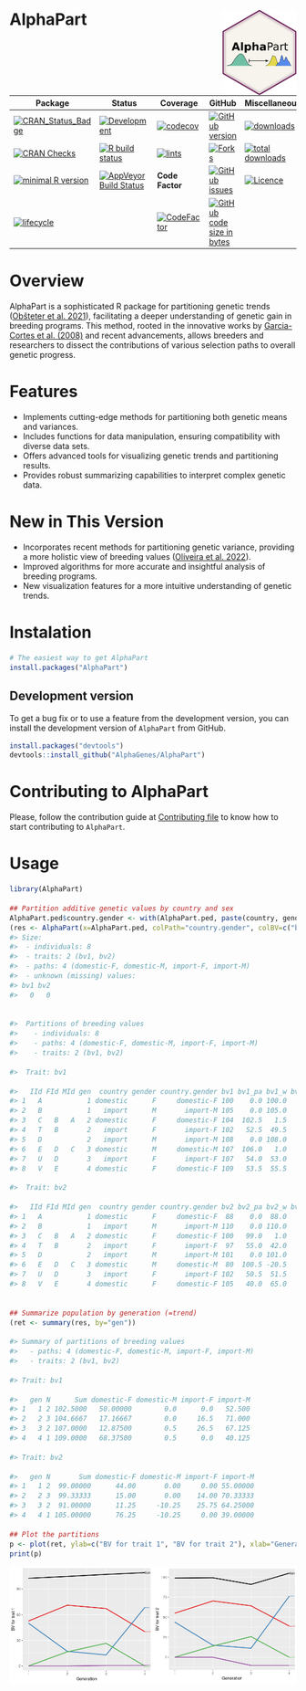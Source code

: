 
<!-- README.md is generated from README.Rmd. Please edit that file -->

# AlphaPart <img src="man/figures/logo.png" align="right" height = 150/>

| Package                                                                                                                                | Status                                                                                                                                                           | Coverage                                                                                                                                                   | GitHub                                                                                                                                                                     | Miscellaneous                                                                                                                                                |
|----------------------------------------------------------------------------------------------------------------------------------------|------------------------------------------------------------------------------------------------------------------------------------------------------------------|------------------------------------------------------------------------------------------------------------------------------------------------------------|----------------------------------------------------------------------------------------------------------------------------------------------------------------------------|--------------------------------------------------------------------------------------------------------------------------------------------------------------|
| [![CRAN_Status_Badge](http://www.r-pkg.org/badges/version/AlphaPart)](https://cran.r-project.org/package=AlphaPart)                    | [![Development](https://img.shields.io/badge/development-active-blue.svg)](https://img.shields.io/badge/development-active-blue.svg)                             | [![codecov](https://codecov.io/gh/AlphaGenes/AlphaPart/branch/version-0.8.2/graph/badge.svg?token=WS7YGNSOVL)](https://codecov.io/gh/AlphaGenes/AlphaPart) | [![GitHub version](https://img.shields.io/badge/GitHub-0.6.8.9000-orange.svg?style=flat-square)](https://github.com/AlphaGenes/AlphaPart/)                                 | [![downloads](https://cranlogs.r-pkg.org/badges/AlphaPart)](https://cranlogs.r-pkg.org/badges/AlphaPart) <!-- line break 1 -->                               |
| [![CRAN Checks](https://cranchecks.info/badges/summary/AlphaPart)](https://cran.r-project.org/web/checks/check_results_AlphaPart.html) | [![R build status](https://github.com/AlphaGenes/AlphaPart/workflows/R-CMD-check/badge.svg)](https://github.com/AlphaGenes/AlphaPart/)                           | [![lints](https://github.com//AlphaGenes/AlphaPart/workflows/lint/badge.svg)](https://github.com/AlphaGenes/AlphaPart/)                                    | [![Forks](https://img.shields.io/badge/forks-NA-blue.svg)](https://github.com/AlphaGenes/AlphaPart/)                                                                       | [![total downloads](https://cranlogs.r-pkg.org/badges/grand-total/AlphaPart)](https://cranlogs.r-pkg.org/badges/grand-total/AlphaPart) <!-- line break 2 --> |
| [![minimal R version](https://img.shields.io/badge/R%3E%3D-3.5.0-6666ff.svg)](https://cran.r-project.org/)                             | [![AppVeyor Build Status](https://ci.appveyor.com/api/projects/status/9gjgy9ff2i15fa4q?svg=true)](https://ci.appveyor.com/project/Prof-ThiagoOliveira/alphapart) | **Code Factor** | [![GitHub issues](https://img.shields.io/github/issues/AlphaGenes/AlphaPart)](https://github.com/AlphaGenes/AlphaPart/issues) | [![Licence](https://img.shields.io/badge/licence-GPL--3-blue.svg)](https://www.gnu.org/licenses/gpl-3.0.en.html) <!-- line break 3 -->                       |
| [![lifecycle](https://img.shields.io/badge/lifecycle-maturing-blue.svg)](https://lifecycle.r-lib.org/articles/stages.html)             |                                                                                                                                                                  | [![CodeFactor](https://www.codefactor.io/repository/github/alphagenes/alphapart/badge)](https://www.codefactor.io/repository/github/alphagenes/alphapart)  | [![GitHub code size in bytes](https://img.shields.io/github/languages/code-size/AlphaGenes/AlphaPart.svg)](https://github.com/AlphaGenes/AlphaPart/) <!-- line break 4 --> |                                                                                                                                                              |

# Overview
AlphaPart is a sophisticated R package for partitioning genetic trends ([Obšteter et al. 2021](https://doi.org/10.1186/s12711-021-00600-x)), facilitating a deeper understanding of genetic gain in breeding programs. This method, rooted in the innovative works by [Garcia-Cortes et
al. (2008)](https://doi.org/10.1017/S175173110800205X) and recent advancements, allows breeders and researchers to dissect the contributions of various selection paths to overall genetic progress.

# Features

* Implements cutting-edge methods for partitioning both genetic means and variances.
* Includes functions for data manipulation, ensuring compatibility with diverse data sets.
* Offers advanced tools for visualizing genetic trends and partitioning results.
* Provides robust summarizing capabilities to interpret complex genetic data.

# New in This Version

* Incorporates recent methods for partitioning genetic variance, providing a more holistic view of breeding values ([Oliveira et al. 2022](https://doi.org/10.1186/s12711-023-00804-3)).
* Improved algorithms for more accurate and insightful analysis of breeding programs.
* New visualization features for a more intuitive understanding of genetic trends.

# Instalation

``` r
# The easiest way to get AlphaPart
install.packages("AlphaPart")
```

## Development version

To get a bug fix or to use a feature from the development version, you
can install the development version of `AlphaPart` from GitHub.

``` r
install.packages("devtools")
devtools::install_github("AlphaGenes/AlphaPart")
```

# Contributing to AlphaPart

Please, follow the contribution guide at [Contributing
file](CONTRIBUTING.md) to know how to start contributing to `AlphaPart`.

# Usage

``` r
library(AlphaPart)

## Partition additive genetic values by country and sex
AlphaPart.ped$country.gender <- with(AlphaPart.ped, paste(country, gender, sep="-"))
(res <- AlphaPart(x=AlphaPart.ped, colPath="country.gender", colBV=c("bv1", "bv2")))
#> Size:
#>  - individuals: 8 
#>  - traits: 2 (bv1, bv2)
#>  - paths: 4 (domestic-F, domestic-M, import-F, import-M)
#>  - unknown (missing) values:
#> bv1 bv2 
#>   0   0 


#>  Partitions of breeding values 
#>    - individuals: 8 
#>    - paths: 4 (domestic-F, domestic-M, import-F, import-M)
#>    - traits: 2 (bv1, bv2)

#>  Trait: bv1 

#>   IId FId MId gen  country gender country.gender bv1 bv1_pa bv1_w bv1_domestic-F bv1_domestic-M bv1_import-F bv1_import-M
#> 1   A           1 domestic      F     domestic-F 100    0.0 100.0        100.000            0.0          0.0        0.000
#> 2   B           1   import      M       import-M 105    0.0 105.0          0.000            0.0          0.0      105.000
#> 3   C   B   A   2 domestic      F     domestic-F 104  102.5   1.5         51.500            0.0          0.0       52.500
#> 4   T   B       2   import      F       import-F 102   52.5  49.5          0.000            0.0         49.5       52.500
#> 5   D           2   import      M       import-M 108    0.0 108.0          0.000            0.0          0.0      108.000
#> 6   E   D   C   3 domestic      M     domestic-M 107  106.0   1.0         25.750            1.0          0.0       80.250
#> 7   U   D       3   import      F       import-F 107   54.0  53.0          0.000            0.0         53.0       54.000
#> 8   V   E       4 domestic      F     domestic-F 109   53.5  55.5         68.375            0.5          0.0       40.125

#>  Trait: bv2 

#>   IId FId MId gen  country gender country.gender bv2 bv2_pa bv2_w bv2_domestic-F bv2_domestic-M bv2_import-F bv2_import-M
#> 1   A           1 domestic      F     domestic-F  88    0.0  88.0          88.00           0.00          0.0          0.0
#> 2   B           1   import      M       import-M 110    0.0 110.0           0.00           0.00          0.0        110.0
#> 3   C   B   A   2 domestic      F     domestic-F 100   99.0   1.0          45.00           0.00          0.0         55.0
#> 4   T   B       2   import      F       import-F  97   55.0  42.0           0.00           0.00         42.0         55.0
#> 5   D           2   import      M       import-M 101    0.0 101.0           0.00           0.00          0.0        101.0
#> 6   E   D   C   3 domestic      M     domestic-M  80  100.5 -20.5          22.50         -20.50          0.0         78.0
#> 7   U   D       3   import      F       import-F 102   50.5  51.5           0.00           0.00         51.5         50.5
#> 8   V   E       4 domestic      F     domestic-F 105   40.0  65.0          76.25         -10.25          0.0         39.0


## Summarize population by generation (=trend)
(ret <- summary(res, by="gen"))

#> Summary of partitions of breeding values 
#>   - paths: 4 (domestic-F, domestic-M, import-F, import-M)
#>   - traits: 2 (bv1, bv2)

#> Trait: bv1 

#>   gen N      Sum domestic-F domestic-M import-F import-M
#> 1   1 2 102.5000   50.00000        0.0      0.0   52.500
#> 2   2 3 104.6667   17.16667        0.0     16.5   71.000
#> 3   3 2 107.0000   12.87500        0.5     26.5   67.125
#> 4   4 1 109.0000   68.37500        0.5      0.0   40.125

#> Trait: bv2 

#>   gen N       Sum domestic-F domestic-M import-F import-M
#> 1   1 2  99.00000      44.00       0.00     0.00 55.00000
#> 2   2 3  99.33333      15.00       0.00    14.00 70.33333
#> 3   3 2  91.00000      11.25     -10.25    25.75 64.25000
#> 4   4 1 105.00000      76.25     -10.25     0.00 39.00000

## Plot the partitions
p <- plot(ret, ylab=c("BV for trait 1", "BV for trait 2"), xlab="Generation")
print(p)
```

![](man/figures/README-example1.png)<!-- -->
